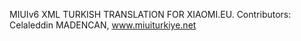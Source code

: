 MIUIv6 XML TURKISH TRANSLATION FOR XIAOMI.EU.
Contributors: Celaleddin MADENCAN,  www.miuiturkiye.net